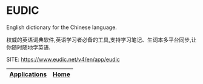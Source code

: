 # EUDIC
 
 English dictionary for the Chinese language.
 
 权威的英语词典软件,英语学习者必备的工具,支持学习笔记、生词本多平台同步,让你随时随地学英语.

 SITE: https://www.eudic.net/v4/en/app/eudic

 | [Applications](https://portable-linux-apps.github.io/apps.html) | [Home](https://portable-linux-apps.github.io)
 | --- | --- |
